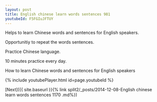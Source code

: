 ```yaml
---
layout: post
title: English chinese learn words sentences 981 
youtubeId: F5FGIuJFTUY
---
```

 
 
Helps to learn Chinese words and sentences for English speakers.

Opportunitiy to repeat the words sentences. 

Practice Chinese language. 
 
10 minutes practice every day. 
 
How to learn Chinese words and sentences for English speakers 
 
{% include youtubePlayer.html id=page.youtubeId %}
 
 
[Next]({{ site.baseurl }}{% link  split2/_posts/2014-12-08-English chinese learn words sentences 1170 .md%})
 
